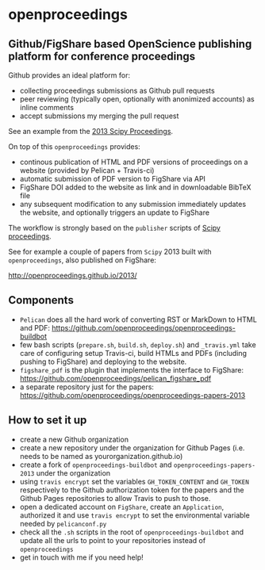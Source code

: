 openproceedings
===============

## Github/FigShare based OpenScience publishing platform for conference proceedings

Github provides an ideal platform for:

* collecting proceedings submissions as Github pull requests
* peer reviewing (typically open, optionally with anonimized accounts) as inline comments
* accept submissions my merging the pull request

See an example from the [2013 Scipy Proceedings](https://github.com/scipy-conference/scipy_proceedings/pull/61).

On top of this `openproceedings` provides:

* continous publication of HTML and PDF versions of proceedings on a website (provided by Pelican + Travis-ci)
* automatic submission of PDF version to FigShare via API
* FigShare DOI added to the website as link and in downloadable BibTeX file
* any subsequent modification to any submission immediately updates the website, and optionally triggers an update to FigShare

The workflow is strongly based on the `publisher` scripts of 
[Scipy proceedings](https://github.com/scipy-conference/scipy_proceedings/tree/master/publisher).

See for example a couple of papers from `Scipy` 2013 built with `openproceedings`, also published on FigShare:

http://openproceedings.github.io/2013/

## Components

* `Pelican` does all the hard work of converting RST or MarkDown to HTML and PDF: https://github.com/openproceedings/openproceedings-buildbot
* few bash scripts (`prepare.sh`, `build.sh`, `deploy.sh`) and `_travis.yml` take care of configuring setup Travis-ci, 
build HTMLs and PDFs (including pushing to FigShare) and deploying to the website.
* `figshare_pdf` is the plugin that implements the interface to FigShare: https://github.com/openproceedings/pelican_figshare_pdf
* a separate repository just for the papers: https://github.com/openproceedings/openproceedings-papers-2013

## How to set it up

* create a new Github organization
* create a new repository under the organization for Github Pages (i.e. needs to be named as yourorganization.github.io)
* create a fork of `openproceedings-buildbot` and `openproceedings-papers-2013` under the organization
* using `travis encrypt` set the variables `GH_TOKEN_CONTENT` and `GH_TOKEN` respectively to the Github authorization token 
for the papers and the Github Pages repositories to allow Travis to push to those.
* open a dedicated account on `FigShare`, create an `Application`, authorized it and use `travis encrypt` to set the environmental variable 
needed by `pelicanconf.py`
* check all the `.sh` scripts in the root of `openproceedings-buildbot` and update all the urls to point to your repositories
instead of `openproceedings`
* get in touch with me if you need help!
